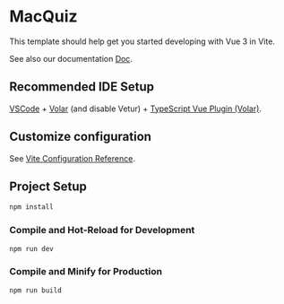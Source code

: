 # MacQuiz

This template should help get you started developing with Vue 3 in Vite.

See also our documentation [Doc](https://docs.google.com/document/d/1xVxX1AHvNtOLz8CKHalPwfjRNvNRhsGNkjLP2QVzw_0/edit?usp=sharing).

## Recommended IDE Setup

[VSCode](https://code.visualstudio.com/) + [Volar](https://marketplace.visualstudio.com/items?itemName=Vue.volar) (and disable Vetur) + [TypeScript Vue Plugin (Volar)](https://marketplace.visualstudio.com/items?itemName=Vue.vscode-typescript-vue-plugin).

## Customize configuration

See [Vite Configuration Reference](https://vitejs.dev/config/).

## Project Setup

```sh
npm install
```

### Compile and Hot-Reload for Development

```sh
npm run dev
```

### Compile and Minify for Production

```sh
npm run build
```
